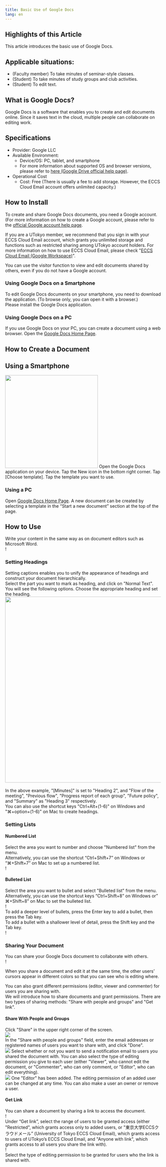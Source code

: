 ```yaml
---
title: Basic Use of Google Docs
lang: en
---
```



## Highlights of this Article
This article introduces the basic use of Google Docs.

## Applicable situations:
- (Faculty member) To take minutes of seminar-style classes.
- (Student) To take minutes of study groups and club activities.
- (Student) To edit text.

## What is Google Docs?
Google Docs is a software that enables you to create and edit documents online. Since it saves text in the cloud, multiple people can collaborate on editing work.

## Specifications
- Provider: Google LLC
- Available Environment:
    - Device/OS: PC, tablet, and smartphone
    - For more information about supported OS and browser versions, please refer to [here (Google Drive official help page)](https://support.google.com/drive/answer/2375082?co=GENIE.Platform%3DDesktop&hl=en&oco=1).
- Operational Cost
    - Cost: Free (There is usually a fee to add storage. However, the ECCS Cloud Email account offers unlimited capacity.)

## How to Install
To create and share Google Docs documents, you need a Google account. (For more information on how to create a Google account, please refer to the [official Google account help page](https://support.google.com/accounts/answer/27441?hl=en).

If you are a UTokyo member, we recommend that you sign in with your ECCS Cloud Email account, which grants you unlimited storage and functions such as restricted sharing among UTokyo account holders. For more information on how to use ECCS Cloud Email, please check "[ECCS Cloud Email (Google Workspace)](/eccs_cloud_email)".

You can use the visitor function to view and edit documents shared by others, even if you do not have a Google account.

### Using Google Docs on a Smartphone
To edit Google Docs documents on your smartphone, you need to download the application. (To browse only, you can open it with a browser.)  
Please install the Google Docs application.

### Using Google Docs on a PC
If you use Google Docs on your PC, you can create a document using a web browser.
Open the [Google Docs Home Page](https://docs.google.com/document/u/0/).

## How to Create a Document
## Using a Smartphone

<img src="pic1.png" width="300px">
Open the Google Docs application on your device.
Tap the New icon in the bottom right corner. Tap [Choose template].  
Tap the template you want to use.

### Using a PC
Open [Google Docs Home Page](https://docs.google.com/document/u/0/). A new document can be created by selecting a template in the “Start a new document” section at the top of the page.

## How to Use
Write your content in the same way as on document editors such as Microsoft Word.  
! [](pic2.png)  

### Setting Headings
Setting captions enables you to unify the appearance of headings and construct your document hierarchically.  
Select the part you want to mark as heading, and click on "Normal Text".  
You will see the following options. Choose the appropriate heading and set the heading.  
<img src="pic3.png" width="600px">
<br>
 [](pic4.png)  
In the above example, "[Minutes]" is set to "Heading 2", and "Flow of the meeting", "Previous flow", "Progress report of each group", "Future policy", and "Summary" as "Heading 3" respectively.  
You can also use the shortcut keys "Ctrl+Alt+(1-6)" on Windows and "⌘+option+(1-6)" on Mac to create headings.

### Setting Lists
#### Numbered List
Select the area you want to number and choose "Numbered list" from the menu.  
Alternatively, you can use the shortcut “Ctrl+Shift+7” on Windows or “⌘+Shift+7” on Mac to set up a numbered list.  
! [](pic5_1.png)

#### Bulleted List
Select the area you want to bullet and select "Bulleted list" from the menu.  
Alternatively, you can use the shortcut keys “Ctrl+Shift+8” on Windows or” ⌘+Shift+8” on Mac to set the bulleted list.  
! [](pic6_1.png)  
To add a deeper level of bullets, press the Enter key to add a bullet, then press the Tab key.  
To add a bullet with a shallower level of detail, press the Shift key and the Tab key.  
! [](pic7.png)  

### Sharing Your Document
You can share your Google Docs document to collaborate with others.  
! [](pic13.png)  

When you share a document and edit it at the same time, the other users’ cursors appear in different colors so that you can see who is editing where.

You can also grant different permissions (editor, viewer and commenter) for users you are sharing with.  
We will introduce how to share documents and grant permissions. There are two types of sharing methods: "Share with people and groups" and "Get link".

#### Share With People and Groups
Click "Share" in the upper right corner of the screen.  
![](share_doc.png)  
In the "Share with people and groups" field, enter the email addresses or registered names of users you want to share with, and click "Done".  
![](add_user.png)
Select whether or not you want to send a notification email to users you shared the document with. 
You can also select the type of editing permission you give to each user (either "Viewer", who cannot edit the document, or "Commenter", who can only comment, or "Editor", who can edit everything).  
![](share_completed.png)
One "Editor" has been added. The editing permission of an added user can be changed at any time. You can also make a user an owner or remove a user.

#### Get Link
You can share a document by sharing a link to access the document.  
! [](pic11.png)  
Under “Get link”, select the range of users to be granted access (either "Restricted", which grants access only to added users, or "東京大学ECCSクラウドメール” (University of Tokyo ECCS Cloud Email), which grants access to users of UTokyo’s ECCS Cloud Email, and "Anyone with link", which grants access to all users you share the link with).  
! [](pic12.png)  
Select the type of editing permission to be granted for users who the link is shared with.  
